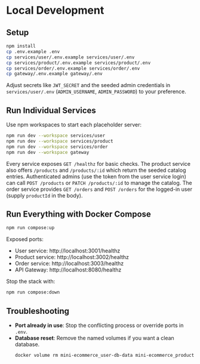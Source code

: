 # Local Development

## Setup

```bash
npm install
cp .env.example .env
cp services/user/.env.example services/user/.env
cp services/product/.env.example services/product/.env
cp services/order/.env.example services/order/.env
cp gateway/.env.example gateway/.env
```

Adjust secrets like `JWT_SECRET` and the seeded admin credentials in `services/user/.env` (`ADMIN_USERNAME`, `ADMIN_PASSWORD`) to your preference.

## Run Individual Services

Use npm workspaces to start each placeholder server:

```bash
npm run dev --workspace services/user
npm run dev --workspace services/product
npm run dev --workspace services/order
npm run dev --workspace gateway
```

Every service exposes `GET /healthz` for basic checks. The product service also offers `/products` and `/products/:id` which return the seeded catalog entries. Authenticated admins (use the token from the user service login) can call `POST /products` or `PATCH /products/:id` to manage the catalog. The order service provides `GET /orders` and `POST /orders` for the logged-in user (supply `productId` in the body).

## Run Everything with Docker Compose

```bash
npm run compose:up
```

Exposed ports:

- User service: http://localhost:3001/healthz
- Product service: http://localhost:3002/healthz
- Order service: http://localhost:3003/healthz
- API Gateway: http://localhost:8080/healthz

Stop the stack with:

```bash
npm run compose:down
```

## Troubleshooting

- **Port already in use**: Stop the conflicting process or override ports in `.env`.
- **Database reset**: Remove the named volumes if you want a clean database.
  ```bash
  docker volume rm mini-ecommerce_user-db-data mini-ecommerce_product-db-data mini-ecommerce_order-db-data
  ```
